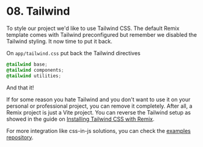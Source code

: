 # 08. Tailwind

To style our project we'd like to use Tailwind CSS.
The default Remix template comes with Tailwind preconfigured but remember we disabled the Tailwind styling. It now time
to put it back.

On `app/tailwind.css` put back the Tailwind directives

```css
@tailwind base;
@tailwind components;
@tailwind utilities;
```

And that it!

If for some reason you hate Tailwind and you don't want to use it on your personal or professional project, you can
remove it completely. After all, a Remix project is just a Vite project. You can reverse the Tailwind setup as showed in
the guide on [Installing Tailwind CSS with Remix](https://tailwindcss.com/docs/guides/remix).

For more integration like css-in-js solutions, you can check the
[examples repository](https://github.com/remix-run/examples).
